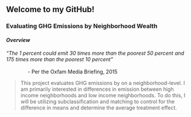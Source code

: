 ## Welcome to my GitHub!

### Evaluating GHG Emissions by Neighborhood Wealth
#### *Overview*
*“The 1 percent could emit 30 times more than the poorest 50 percent and 175 times more than the poorest 10 percent”* 
<br>&nbsp;&nbsp;&nbsp;&nbsp;&nbsp;&nbsp;&nbsp;&nbsp;&nbsp;&nbsp;&nbsp;&nbsp;&nbsp;&nbsp;&nbsp;&nbsp;&nbsp;&nbsp;&nbsp;&nbsp;&nbsp;&nbsp;&nbsp;&nbsp;&nbsp;&nbsp;&nbsp;&nbsp;&nbsp;&nbsp;&nbsp;&nbsp;&nbsp;&nbsp;&nbsp;&nbsp;&nbsp;&nbsp;&nbsp;&nbsp;&nbsp;&nbsp;&nbsp;&nbsp;&nbsp;&nbsp;&nbsp;&nbsp;&nbsp;&nbsp;&nbsp;&nbsp;&nbsp;&nbsp;&nbsp;&nbsp;&nbsp;&nbsp;&nbsp;&nbsp;&nbsp;&nbsp;&nbsp;&nbsp;&nbsp;&nbsp;&nbsp;&nbsp;&nbsp;&nbsp;&nbsp;&nbsp;&nbsp;&nbsp;&nbsp;&nbsp;&nbsp;&nbsp;&nbsp;&nbsp;&nbsp;&nbsp;&nbsp;&nbsp;&nbsp;&nbsp;&nbsp;&nbsp;&nbsp;&nbsp;&nbsp;&nbsp;&nbsp;&nbsp;&nbsp;&nbsp;&nbsp;&nbsp;&nbsp;&nbsp;&nbsp;&nbsp;&nbsp;&nbsp;&nbsp;&nbsp;&nbsp;&nbsp;&nbsp;&nbsp;&nbsp;&nbsp;&nbsp;&nbsp;&nbsp;&nbsp;&nbsp;&nbsp;&nbsp;&nbsp;&nbsp;&nbsp;&nbsp;&nbsp;&nbsp;&nbsp;&nbsp;&nbsp;&nbsp;&nbsp;&nbsp;&nbsp;&nbsp;&nbsp;&nbsp;&nbsp;&nbsp;&nbsp;&nbsp;&nbsp;&nbsp;&nbsp; - Per the Oxfam Media Briefing, 2015

> This project evaluates GHG emissions by on a neighborhood-level. I am primarily interested in differences in emission between high income neighborhoods and low income neighborhoods. To do this, I will be utilizing subclassification and matching to control for the difference in means and determine the average treatment effect. 
